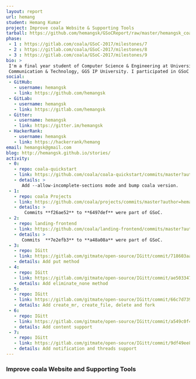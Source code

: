 ```yaml
---
layout: report
url: hemang
student: Hemang Kumar
project: Improve coala Website & Supporting Tools
tarball: https://github.com/hemangsk/GSoCReport/raw/master/hemangsk_coala.tar
phase:
 - 1 : https://gitlab.com/coala/GSoC-2017/milestones/7
 - 2 : https://gitlab.com/coala/GSoC-2017/milestones/8
 - 3 : https://gitlab.com/coala/GSoC-2017/milestones/9
bio: >
 I'm a final year student of Computer Science & Engineering at University School of Information,
 Communication & Technology, GGS IP University. I participated in GSoC and worked with [coala](coala.io) to facilitate users to use coala online. I also worked on a bot to create coafile (coala configuration file), worked on improving UI of coala-html and configurability of coala-projects. I also worked on adding Notification and Thread support in the IGitt library.  
social:
 - GitHub:
   - username: hemangsk
   - link: https://github.com/hemangsk
 - GitLab:
   - username: hemangsk
   - link: https://gitlab.com/hemangsk
 - Gitter:
   - username: hemangsk
   - link: https://gitter.im/hemangsk
 - HackerRank:
   - username: hemangsk
   - link: https://hackerrank/hemang
email: hemangsk@gmail.com
blog: http://hemangsk.github.io/stories/
activity:
 - 0:
   - repo: coala-quickstart 
   - link: https://github.com/coala/coala-quickstart/commits/master?author=hemangsk
   - details: > 
      Add --allow-incomplete-sections mode and bump coala version.
 - 1:
   - repo: coala Projects
   - link: https://github.com/coala/projects/commits/master?author=hemangsk
   - details: > 
       Commits **f26ae52** to **6497def** were part of GSoC.
 - 2:
   - repo: landing-frontend
   - link: https://github.com/coala/landing-frontend/commits/master?author=hemangsk
   - details: > 
      Commits  **7e2efb3** to **a48a08a** were part of GSoC.
 - 3:
   - repo: IGitt
   - link: https://gitlab.com/gitmate/open-source/IGitt/commit/718603aa2294a55206cfaa8806aa624791757ec4
   - details: Add put method
 - 4:
   - repo: IGitt
   - link: https://gitlab.com/gitmate/open-source/IGitt/commit/ae503347ff50af5109787257deef340bccdaa476
   - details: Add eliminate_none method
 - 5:
   - repo: IGitt
   - link: https://gitlab.com/gitmate/open-source/IGitt/commit/66c7d739e15fec9fef6ed0b303d513ce5dbe5fd2
   - details: Add create_mr, create_file, delete and fork
 - 6:
   - repo: IGitt
   - link: https://gitlab.com/gitmate/open-source/IGitt/commit/a549c0f4f58815bbcb1313836402c04dab65a427
   - details: Add content support
 - 7:
   - repo: IGitt
   - link: https://gitlab.com/gitmate/open-source/IGitt/commit/9df49ee894556a8dea1d735dddadacb6aebd1542
   - details: Add notification and threads support
---
```


### Improve coala Website and Supporting Tools


